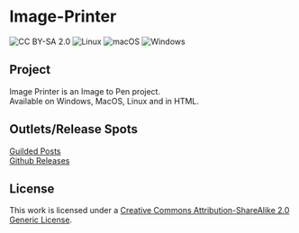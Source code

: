 # Image-Printer
![CC BY-SA 2.0][cc-by-sa-shield] ![Linux](https://img.shields.io/badge/Linux-FCC624?style=for-the-badge&logo=linux&logoColor=black) ![macOS](https://img.shields.io/badge/mac%20os-000000?style=for-the-badge&logo=macos&logoColor=F0F0F0) ![Windows](https://img.shields.io/badge/Windows-0078D6?style=for-the-badge&logo=windows&logoColor=white)
## Project
<span>Image Printer is an Image to Pen project.</span><br>
<span>Available on Windows, MacOS, Linux and in HTML.</span>
## Outlets/Release Spots
<a href="https://www.guilded.gg/u/TheBailzOnYT"><span>Guilded Posts</span></a>
<br> 
<a href="https://www.guilded.gg/u/TheBailzOnYT"><span>Github Releases</span></a>

## License


This work is licensed under a [Creative Commons Attribution-ShareAlike 2.0 Generic License][cc-by-sa].

[cc-by-sa]: http://creativecommons.org/licenses/by-sa/2.0/
[cc-by-sa-shield]: https://img.shields.io/badge/License-CC%20BY--SA%202.0-lightgrey.svg
